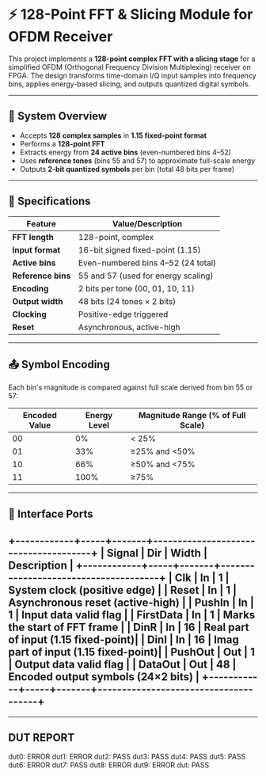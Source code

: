 
# ⚡ 128-Point FFT & Slicing Module for OFDM Receiver  

This project implements a **128-point complex FFT with a slicing stage** for a simplified OFDM (Orthogonal Frequency Division Multiplexing) receiver on FPGA. The design transforms time-domain I/Q input samples into frequency bins, applies energy-based slicing, and outputs quantized digital symbols.  

---

## 📘 System Overview  

- Accepts **128 complex samples** in **1.15 fixed-point format**  
- Performs a **128-point FFT**  
- Extracts energy from **24 active bins** (even-numbered bins 4–52)  
- Uses **reference tones** (bins 55 and 57) to approximate full-scale energy  
- Outputs **2-bit quantized symbols** per bin (total 48 bits per frame)  

---

## 🔧 Specifications  

| Feature            | Value/Description                              |
|---------------------|------------------------------------------------|
| **FFT length**      | 128-point, complex                             |
| **Input format**    | 16-bit signed fixed-point (1.15)               |
| **Active bins**     | Even-numbered bins 4–52 (24 total)             |
| **Reference bins**  | 55 and 57 (used for energy scaling)            |
| **Encoding**        | 2 bits per tone (00, 01, 10, 11)               |
| **Output width**    | 48 bits (24 tones × 2 bits)                    |
| **Clocking**        | Positive-edge triggered                        |
| **Reset**           | Asynchronous, active-high                      |

---

## 📤 Symbol Encoding  


Each bin's magnitude is compared against full scale derived from bin 55 or 57:

| Encoded Value | Energy Level | Magnitude Range (% of Full Scale) |
| ------------- | ------------ | --------------------------------- |
| 00            | 0%           | < 25%                             |
| 01            | 33%          | ≥25% and <50%                     |
| 10            | 66%          | ≥50% and <75%                     |
| 11            | 100%         | ≥75%                              |

---

## 🔄 Interface Ports  


+------------+-----+-------+--------------------------------------+
| Signal     | Dir | Width | Description                          |
+------------+-----+-------+--------------------------------------+
| Clk        | In  | 1     | System clock (positive edge)         |
| Reset      | In  | 1     | Asynchronous reset (active-high)     |
| PushIn     | In  | 1     | Input data valid flag                |
| FirstData  | In  | 1     | Marks the start of FFT frame         |
| DinR       | In  | 16    | Real part of input (1.15 fixed-point)|
| DinI       | In  | 16    | Imag part of input (1.15 fixed-point)|
| PushOut    | Out | 1     | Output data valid flag               |
| DataOut    | Out | 48    | Encoded output symbols (24×2 bits)   |
+------------+-----+-------+--------------------------------------+
---
--------------------
DUT REPORT
--------------------
dut0: ERROR
dut1: ERROR
dut2: PASS
dut3: PASS
dut4: PASS
dut5: PASS
dut6: ERROR
dut7: PASS
dut8: ERROR
dut9: ERROR
dut: PASS
